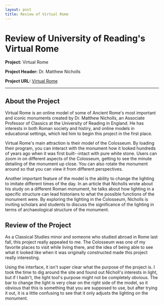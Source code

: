 ```yaml
---
layout: post
title: Review of Virtual Rome
---
```

# Review of University of Reading's Virtual Rome 

**Project:** Virtual Rome 

**Project Header:** Dr. Matthew Nicholls 

**Project URL:** [Virtual Rome](https://research.reading.ac.uk/virtualrome/)

---
## About the Project

Virtual Rome is an online model of some of Ancient Rome's most important and iconic monuments created by Dr. Matthew Nicholls, an Associate Professor of Classics at the University of Reading in England. He has interests in both Roman society and histiry, and online models in educational settings, which led him to begin this project in the first place. 

Virtual Rome's main attraction is their model of the Colosseum. By loading their program, you can interact with the monument how it looked hundreds of years ago when it was first built--intact with pure white stone. Users can zoom in on different aspects of the Colosseum, getting to see the minute detailing of the monument up close. You can also rotate the monument around so that you can view it from different perspectives. 

Another important feature of the model is the ability to change the lighting to imitate different times of the day. In an article that Nicholls wrote about his study on a different Roman monument, he talks about how lighting in a specific structure can lead historians to what the possible functions of the monument were. By exploring the lighting in the Colosseum, Nicholls is inviting scholars and students to discuss the significance of the lighting in terms of archaeological structure of the monument. 

## Review of the Project

As a Classical Studies minor and someone who studied abroad in Rome last fall, this project really appealed to me. The Colosseum was one of my favorite places to visit while living there, and the idea of being able to see what it looked like when it was originally constructed made this project really interesting. 

Using the interface, it isn't super clear what the purpose of the project is. I took the time to dig around the site and found out Nicholl's interests in light, but if I hadn't, the light tool's purpose might not be completely obvious. The bar to change the light is very clear on the right side of the model, so it obvious that this is something that you are supposed to use, but after trying it out, it is a little confusing to see that it only adjusts the lighting on the monument. 

